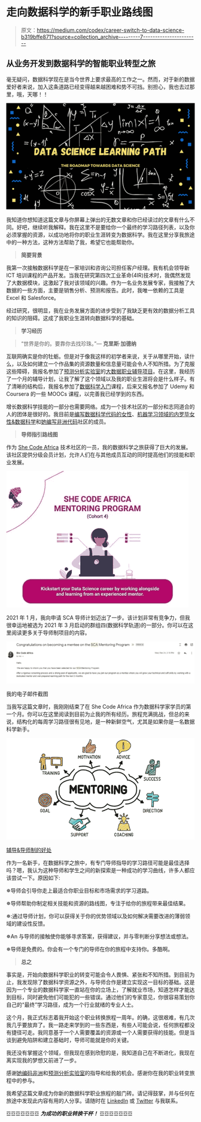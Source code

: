 # 走向数据科学的新手职业路线图

> 原文：<https://medium.com/codex/career-switch-to-data-science-b319bffe871?source=collection_archive---------7----------------------->

## 从业务开发到数据科学的智能职业转型之旅

毫无疑问，数据科学现在是当今世界上要求最高的工作之一。然而，对于新的数据爱好者来说，加入这条道路已经变得越来越困难和势不可挡。别担心，我也去过那里，哦，天哪！！

![](img/5e0bd9959238ea28ab93cb590b6c74fd.png)

我知道你想知道这篇文章与你屏幕上弹出的无数文章和你已经读过的文章有什么不同。好吧，继续听我解释。我在这里不是要给你一个最终的学习路径列表，以及你必须掌握的资源，以成功地将你的职业生涯转变为数据科学。我在这里分享我旅途中的一种方法，这种方法帮助了我，希望它也能帮助你。

> **简要背景**

我第一次接触数据科学是在一家培训和咨询公司担任客户经理。我有机会领导新 ICT 培训课程的产品开发。当我在研究第四次工业革命(4IR)技术时，我偶然发现了大数据模块，这激起了我对该领域的兴趣。作为一名业务发展专家，我接触了大数据的一些方面，主要是销售分析、预测和报告。此时，我唯一依赖的工具是 Excel 和 Salesforce。

经过研究，很明显，我在业务发展方面的进步受到了我缺乏更有效的数据分析工具的知识的阻碍。这成了我职业生涯转向数据科学的基础。

> **学习经历**

> “世界是你的。要靠你去找珍珠。”― **克里斯·加德纳**

互联网确实是你的牡蛎。但是对于像我这样的初学者来说，关于从哪里开始，读什么，以及如何建立一个作品集的资源数量和信息量可能会令人不知所措。为了克服这些障碍，我报名参加了[预测分析实验室](https://www.masterclass.predictiveanalytics.co.ke/)的[大数据职业辅导项目](https://masterclass.predictiveanalytics.co.ke/course/switching-to-big-data-career-coaching-program#description)。在这里，我经历了一个月的辅导计划，让我了解了这个领域以及我的职业生涯将会是什么样子。有了清晰的结构后，我报名参加了[数据科学入门](https://www.masterclass.predictiveanalytics.co.ke/course/introduction-to-Data-science#description)课程，后来又报名参加了 Udemy 和 Coursera 的一些 MOOCs 课程，以完善我已经学到的东西。

增长数据科学技能的一部分也需要网络。成为一个技术社区的一部分和志同道合的人的团体是很好的。我目前是[编写数据科学代码的女性](https://www.womenwhocode.com/datascience)、[机器学习领域的内罗毕女性&数据科学](https://www.meetup.com/Nairobi-Women-in-Machine-Learning-Data-Science/)和[她编写非洲代码](https://medium.com/shecodeafrica)社区的成员。

> **导师指引路线图**

作为 [She Code Africa](https://medium.com/shecodeafrica) 技术社区的一员，我的数据科学之旅获得了巨大的发展。该社区提供分级会员计划，允许人们在与其他成员互动的同时提高他们的技能和职业发展。

![](img/c54c522ed4957aaa20dd4865115d704b.png)

2021 年 1 月，我向申请 SCA 导师计划迈出了一步。该计划非常有竞争力，但我很幸运地被选为 2021 年 3 月启动的群组四(数据科学轨道)的一部分。你可以在这里阅读更多关于导师制项目的内容。

![](img/e3c71f004c3c0a39902bd11bdde10faf.png)

我的电子邮件截图

当我写这篇文章时，我刚刚结束了在 She Code Africa 作为数据科学家学员的第一个月。你可以在这里阅读到目前为止我的所有经历。旅程充满挑战，但总的来说，结构化的每周学习路径很有见地，是一种新鲜空气，尤其是如果你是一名数据科学新手。

![](img/4bc60a63757f0941eb8267cbdd7088cc.png)

[辅导&导师制的好处](https://www.google.com/url?sa=i&url=https%3A%2F%2Ftenshey.com%2Fstudies-show-mentors-are-essential-for-success-yet-many-struggle-to-find-them-2%2F&psig=AOvVaw3QtrxX0y57ued3ek1dRXAQ&ust=1616933489630000&source=images&cd=vfe&ved=2ahUKEwi9_7vjuNDvAhXkEGMBHbC8CQwQr4kDegUIARCYAQ)

作为一名新手，在数据科学之旅中，有专门导师指导的学习路径可能是最佳选择吗？嗯，我认为这种导师和学生之间的新探索是一种成功的学习曲线，许多人都应该尝试一下。原因如下:

✵导师会引导你走上最适合你职业目标和市场需求的学习道路。

✵导师帮助你制定相关技能和资源的路线图，专注于给你的旅程带来最佳结果。

✵:通过导师计划，你可以获得关于你的优势领域以及如何解决需要改进的薄弱领域的建设性反馈。

✵An 与导师的接触使你能够寻求答案，获得建议，并与零判断分享想法或想法。

✵导师是免费的。你会有一个专门的导师在你的旅程中支持你。多酷啊。

> **总之**

事实是，开始向数据科学职业的转变可能会令人畏惧、紧张和不知所措。到目前为止，我发现除了数据科学资源之外，与导师合作是建立实现这一目标的基础。这是因为一个专业的数据科学家一直站在你的立场上，了解就业市场，知道怎样才能达到目标，同时避免他们可能犯的一些错误。通过他们的专家意见，你很容易策划你自己的“最终”学习路径，成为一个行业就绪的专业人士。

这个月，我正式标志着我开始这个职业转换旅程一周年。的确，这很艰难，有几次我几乎要放弃了。我一路走来学到的一些东西是，有些人可能会说，任何旅程都没有捷径可走。我同意基于一个人需要覆盖的资源或一个人需要获得的技能。但是当谈到避免陷阱和建立基础时，导师可能就是你的关键。

我还没有掌握这个领域，但我现在感到欣慰的是，我知道自己在不断进化，我现在离实现我的梦想又前进了一步。

感谢[她编码非洲](https://www.linkedin.com/company/she-code-africa/mycompany/)和[预测分析实验室](https://www.linkedin.com/company/predictive-analytics-lab/)的指导和给我的机会。感谢你在我的职业转变旅程中的参与。

我希望这篇文章成为你新的数据科学职业旅程的敲门砖。请记得鼓掌，并与任何在旅途中发现此内容有用的人分享。请随时在 [LinkedIn](https://www.linkedin.com/in/mapenzi-supaki/) 或 [Twitter](https://twitter.com/Mapenzi_Supaki) 与我联系。

☲☲☲☲☲☲☲ ***为成功的职业转换干杯！*** ☲☲☲☲☲☲☲